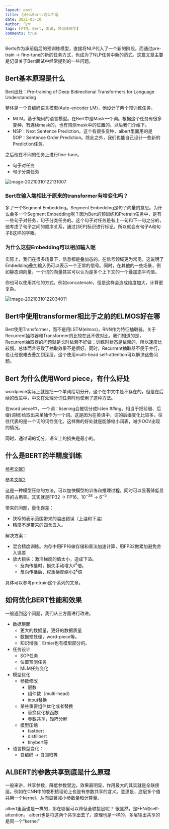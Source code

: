 ```yaml
---
layout: post
title: 为什么Berts这么牛逼
date: 2021-03-10
Author: 乌卡 
tags: [PTM, Bert, 面试, 预训练模型]
comments: true
---
```


Berts作为承前启后的预训练模型，直接将NLP代入了一个新的阶段。而通过pre-train -> fine-tune的新的任务方式，也成为了NLP任务中新的范式。这篇文章主要是记录关于Bert面试中经常提到的一些问题。

## Bert基本原理是什么

Bert出处：Pre-training of Deep Bidirectional Transformers for Language Understanding

整体是一个自编码语言模型(Auto-encoder LM)，他设计了两个预训练任务。

- MLM。基于掩码的语言模型。在Bert中是Mask一个词。根据这个任务有很多变种，有连续mask的，也有预测mask中的位置的。以后我们介绍下。
- NSP：Next Sentence Prediction。这个有很多变种，albert里面用的是SOP：Sentence Order Prediction。除此之外，我们也能自己设计一些新的Prediction任务。

之后他在不同的任务上进行fine-tune。

- 句子对任务
- 句子分类任务

![image-20210310122131007](https://tva1.sinaimg.cn/large/008eGmZEly1goeoxxuyatj30y50eegpg.jpg)

### Bert在输入端相比于原来的transformer有啥变化吗？

多了一个Segment Embedding。Segment Embedding是句子向量的意思。为什么会多一个Segment Embedding呢？因为Bert的预训练和Pretrain任务中，是有一些句子对任务，句子分类任务的。这个句子对任务是有上一句和下一句之分的，他考虑了句子之间的顺序关系，通过[SEP]标识进行标记。所以就会有句子A和句子B这样的字眼。

### 为什么这些Embedding可以相加输入呢

实际上，我们在很多场景下，信息都是叠加态的。在信号领域更为常见，这说明了Embedding叠加输入仍可以表示一个正常的信号。同时，在其他的一些场景，例如静态词向量，一个词的向量其实可以认为是多个上下文的一个叠加态平均值。

你也可以使用其他的方式，例如concatenate，但是这样会造成维度加大，计算更复杂。

![image-20210310122034011](https://tva1.sinaimg.cn/large/008eGmZEly1goeowzgsjbj30ry08xgmx.jpg)



## Bert中使用transformer相比于之前的ELMOS好在哪

Bert使用Transformer，而不是用LSTM(elmos)，RNN作为特征抽取器。关于Recurrent抽取器和Transformer的比较在此不做对比。我们知道的是，Recurrent抽取器的问题就是长时依赖不好做；训练时状态是依赖的，所以速度比较慢。总体而言导致了抽取效果不是很好。同时，Recurrent抽取器不便于并行，也让他很难去叠加到深层。这个使用multi-head self-attention可以解决这些问题。

## Bert 为什么使用Word piece，有什么好处

wordpiece实际上就是把一个单词给切分开，这个在中文中是不存在的，但是在后续的改进中，中文在处理分词任务时也使用了这种方法。

在word piece中，一个词：lisening会被切分成listen ##ing。相当于把前缀、后缀(词根)给取出来单独作为一个词。这是因为在英语中，词的后缀变化比较多，往往代表的是一个词的词性变化。这样做的好处就是能够缩小词表，减少OOV出现的情况。

同时，通过词的切分，语义上的损失是最小的。

## 什么是BERT的半精度训练

[参考文献1](http://market.itcgb.com/Contents/Intel/OR_AI_BJ/images/Brian_DeepLearning_LowNumericalPrecision.pdf)

[参考文献2](https://fyubang.com/2019/08/26/fp16/)

这是一种模型压缩的方法，可以加快模型的训练和推理过程，同时可以显著降低显存的占用率。其实就是FP32 -> FP16。$10^{-38}$ -> $6^{-5}$

带来的问题，量化误差：

- 狭窄的表示范围带来的溢出错误（上溢和下溢）
- 精度不足带来的四舍五入。

解决方案：

- 混合精度训练。内存中用FP16做存储和乘法加速计算，用FP32做累加避免舍入误差
- 放大损失：激活梯度的值太小，造成下溢。
  - 反向传播时，损失手动增大$s^k$倍。
  - 反向传播后，权重梯度缩小$2^k$倍

具体可以参考pretrain这个系列的文章。

## 如何优化BERT性能和效果

一般遇到这个问题，我们从三方面进行改进。

- 数据层面
  - 更大的数据量，更好的数据质量
  - 数据预处理，word-piece等。
  - 知识增强：Ernie/也有模型部分的。
- 任务设计
  - SOP任务
  - 位置预测任务
  - MLM任务变化
- 模型优化
  - 参数修改
    - 层数
    - 组件数（multi-head）
    - input替换
  - 某些重要组件优化或者替换
    - 替换优化核函数
    - 参数共享，矩阵分解
  - 模型压缩
    - fastbert
    - distillbert
    - tinybert等
- 语言模型变化：
  - 自编码 -> 自回归等

## ALBERT的参数共享到底是什么原理

一般来讲，共享参数，降低参数里边，效果最明显，作用最大的其实就是全联接层。例如在CNN中的卷积核理论上也是有参数共享的含义。意思是，底层多个值共用一个kernel，从而显著减小参数量和计算量。

albert里面也是一样的，那在哪里可以降低全联接层呢？ 很显然，是FFN和self-attention。 albert也是将这两个共享出去了。原理也是一样的，多层输出共享的是同一个“kernel”

